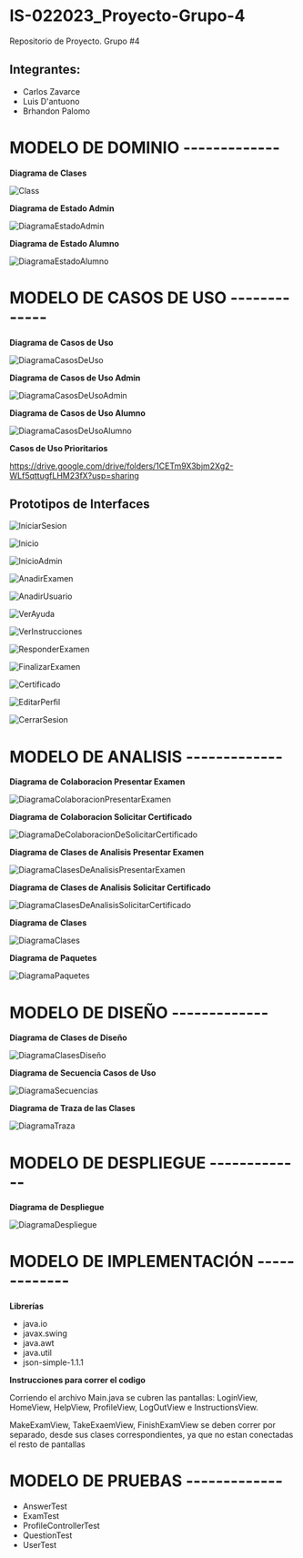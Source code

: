 # IS-022023_Proyecto-Grupo-4
Repositorio de Proyecto. Grupo #4

## Integrantes:
- Carlos Zavarce
- Luis D'antuono
- Brhandon Palomo


# MODELO DE DOMINIO -------------

**Diagrama de Clases**

![Class](https://github.com/Carverz/IS-022023_Proyecto-Grupo-4/blob/main/docs/scenariosView/DiagramaClases/Class.png
)

**Diagrama de Estado Admin**

![DiagramaEstadoAdmin](https://github.com/Carverz/IS-022023_Proyecto-Grupo-4/blob/main/docs/scenariosView/DiagramaEstadoAdmin/DiagramaEstadoAdmin.png)

**Diagrama de Estado Alumno**

![DiagramaEstadoAlumno](https://github.com/Carverz/IS-022023_Proyecto-Grupo-4/blob/main/docs/scenariosView/DiagramaEstadoAlumno/DiagramaEstadoAlumno.png)


# MODELO DE CASOS DE USO -------------

**Diagrama de Casos de Uso**

![DiagramaCasosDeUso](https://github.com/Carverz/IS-022023_Proyecto-Grupo-4/blob/main/docs/scenariosView/DiagramaCasosDeUsos/DiagramaCasosDeUsos.png)

**Diagrama de Casos de Uso Admin**

![DiagramaCasosDeUsoAdmin](https://github.com/Carverz/IS-022023_Proyecto-Grupo-4/blob/main/docs/scenariosView/DiagramaDeEstadosDeUseCasesAdmin/DiagramaDeEstadosDeUseCasesAdmin.png)

**Diagrama de Casos de Uso Alumno**

![DiagramaCasosDeUsoAlumno](https://github.com/Carverz/IS-022023_Proyecto-Grupo-4/blob/main/docs/scenariosView/DiagramaDeEstadosDeUseCasesUsuario/DiagramaDeEstadosDeUseCasesUsuario.png)

**Casos de Uso Prioritarios**

https://drive.google.com/drive/folders/1CETm9X3bjm2Xg2-WLf5qttugfLHM23fX?usp=sharing

## Prototipos de Interfaces
![IniciarSesion](https://github.com/Carverz/IS-022023_Proyecto-Grupo-4/blob/main/docs/scenariosView/interfaces/INICIARSESION.png)

![Inicio](https://github.com/Carverz/IS-022023_Proyecto-Grupo-4/blob/main/docs/scenariosView/interfaces/INICIO.png)

![InicioAdmin](https://github.com/Carverz/IS-022023_Proyecto-Grupo-4/blob/main/docs/scenariosView/interfaces/INICIOADMIN.png)

![AnadirExamen](https://github.com/Carverz/IS-022023_Proyecto-Grupo-4/blob/main/docs/scenariosView/interfaces/ANADIREXAMEN.PNG)

![AnadirUsuario](https://github.com/Carverz/IS-022023_Proyecto-Grupo-4/blob/main/docs/scenariosView/interfaces/ANADIRUSUARIO.PNG)

![VerAyuda](https://github.com/Carverz/IS-022023_Proyecto-Grupo-4/blob/main/docs/scenariosView/interfaces/VERAYUDA.PNG)

![VerInstrucciones](https://github.com/Carverz/IS-022023_Proyecto-Grupo-4/blob/main/docs/scenariosView/interfaces/VERINSTRUCCIONES.PNG)

![ResponderExamen](https://github.com/Carverz/IS-022023_Proyecto-Grupo-4/blob/main/docs/scenariosView/interfaces/RESPONDEREXAMEN.png)

![FinalizarExamen](https://github.com/Carverz/IS-022023_Proyecto-Grupo-4/blob/main/docs/scenariosView/interfaces/FINALIZAREXAMEN.png)

![Certificado](https://github.com/Carverz/IS-022023_Proyecto-Grupo-4/blob/main/docs/scenariosView/interfaces/CERTIFICADO.png)

![EditarPerfil](https://github.com/Carverz/IS-022023_Proyecto-Grupo-4/blob/main/docs/scenariosView/interfaces/EDITARPERFIL.png)

![CerrarSesion](https://github.com/Carverz/IS-022023_Proyecto-Grupo-4/blob/main/docs/scenariosView/interfaces/CERRARSESION.png)


# MODELO DE ANALISIS -------------

**Diagrama de Colaboracion Presentar Examen**

![DiagramaColaboracionPresentarExamen](https://github.com/Carverz/IS-022023_Proyecto-Grupo-4/blob/main/docs/logicalView/analysisView/useCaseAnalysis/DiagramaColaboracionPresentarExamen/DiagramaColaboracionPresentarExamen.png)

**Diagrama de Colaboracion Solicitar Certificado**

![DiagramaDeColaboracionDeSolicitarCertificado](https://github.com/Carverz/IS-022023_Proyecto-Grupo-4/blob/main/docs/logicalView/analysisView/useCaseAnalysis/DiagramaDeColaboracionDeSolicitarCertificado/DiagramaDeColaboracionDeSolicitarCertificado.png)

**Diagrama de Clases de Analisis Presentar Examen**

![DiagramaClasesDeAnalisisPresentarExamen](https://github.com/Carverz/IS-022023_Proyecto-Grupo-4/blob/main/docs/logicalView/analysisView/classAnalysis/DiagramaClasesDeAnalisisPresentarExamen/DiagramaClasesDeAnalisisPresentarExamen.png)

**Diagrama de Clases de Analisis Solicitar Certificado**

![DiagramaClasesDeAnalisisSolicitarCertificado](https://github.com/Carverz/IS-022023_Proyecto-Grupo-4/blob/main/docs/logicalView/analysisView/classAnalysis/DiagramaClasesDeAnalisisSolicitarCertificado/DiagramaClasesDeAnalisisSolicitarCertificado.png)

**Diagrama de Clases**

![DiagramaClases](https://github.com/Carverz/IS-022023_Proyecto-Grupo-4/blob/main/docs/logicalView/analysisView/architectureAnalysis/DiagramaDeClases/DiagramaDeClasesGenerales.png)

**Diagrama de Paquetes**

![DiagramaPaquetes](https://github.com/Carverz/IS-022023_Proyecto-Grupo-4/blob/main/docs/logicalView/analysisView/packageAnalisys/DiagramaDePaquetes/DiagramaPaquetes.png)

# MODELO DE DISEÑO -------------

**Diagrama de Clases de Diseño**

![DiagramaClasesDiseño](https://github.com/Carverz/IS-022023_Proyecto-Grupo-4/blob/main/docs/logicalView/designView/DiagramaClasesDiseno/DiagramaClasesDisenio.png)

**Diagrama de Secuencia Casos de Uso**

![DiagramaSecuencias](https://github.com/Carverz/IS-022023_Proyecto-Grupo-4/blob/main/docs/logicalView/designView/sequenceDiagram/DiagramaSecuencia.png)

**Diagrama de Traza de las Clases**

![DiagramaTraza](https://github.com/Carverz/IS-022023_Proyecto-Grupo-4/blob/main/docs/logicalView/designView/DiagramaTrazas/DiagramaTrazas.png)

# MODELO DE DESPLIEGUE -------------

**Diagrama de Despliegue**

![DiagramaDespliegue](https://github.com/Carverz/IS-022023_Proyecto-Grupo-4/blob/main/docs/logicalView/designView/DiagramaDeDespligue/DiagramaDespliegue.png)

# MODELO DE IMPLEMENTACIÓN -------------
**Librerías**
- java.io
- javax.swing
- java.awt
- java.util
- json-simple-1.1.1 

**Instrucciones para correr el codigo**

Corriendo el archivo Main.java se cubren las pantallas: LoginView, HomeView, HelpView, ProfileView, LogOutView e InstructionsView.

MakeExamView, TakeExaemView, FinishExamView se deben correr por separado, desde sus clases correspondientes, ya que no estan conectadas el resto de pantallas

# MODELO DE PRUEBAS -------------

- AnswerTest
- ExamTest
- ProfileControllerTest
- QuestionTest
- UserTest
